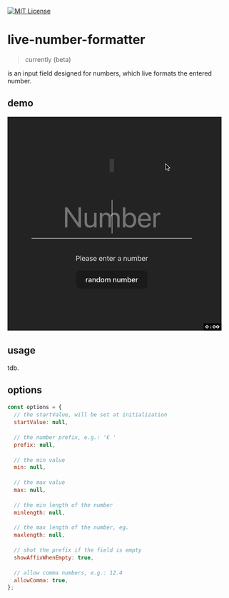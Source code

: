 <!-- PROJECT SHIELDS -->
[![MIT License][license-shield]][license-url]

# live-number-formatter

> currently (beta)

is an input field designed for numbers, which live formats the entered number.

## demo
![demo](https://raw.githubusercontent.com/lemon3/live-number-formatter/refs/heads/main/_assets/demo.gif)

## usage
tdb.

## options
```js
const options = {
  // the startValue, will be set at initialization
  startValue: null,

  // the number prefix, e.g.: '€ '
  prefix: null,

  // the min value
  min: null,

  // the max value
  max: null,

  // the min length of the number
  minlength: null,

  // the max length of the number, eg.
  maxlength: null,

  // shot the prefix if the field is empty
  showAffixWhenEmpty: true,

  // allow comma numbers, e.g.: 12.4
  allowComma: true,
};
```


<!-- MARKDOWN LINKS & IMAGES -->
[license-shield]: https://img.shields.io/github/license/lemon3/live-number-formatter?style=for-the-badge
[license-url]: https://github.com/lemon3/live-number-formatter/blob/main/LICENSE

